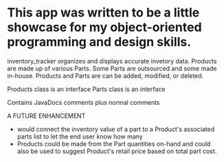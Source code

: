 #  This app was written to be a little showcase for my object-oriented programming and design skills. 
inventory_tracker organizes and displays accurate invetory data. Products are made up of various Parts. Some Parts are outsourced and some made in-house. Products and Parts are can be added, modified, or deleted.

Products class is an interface
Parts class is an interface

Contains JavaDocs comments plus normal comments

A FUTURE ENHANCEMENT
 * would connect the inventory value of a part to a Product's associated parts list to let the end user know how many
 * Products could be made from the Part quantities on-hand and could also be used to suggest Product's retail price based on total part cost.
